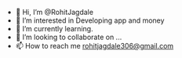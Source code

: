 - 👋 Hi, I’m @RohitJagdale
- 👀 I’m interested in Developing app and money
- 🌱 I’m currently learning.
- 💞️ I’m looking to collaborate on ...
- 📫 How to reach me rohitjagdale306@gmail.com

<!---
RohitJagdale/RohitJagdale is a ✨ special ✨ repository because its `README.md` (this file) appears on your GitHub profile.
You can click the Preview link to take a look at your changes.
--->
